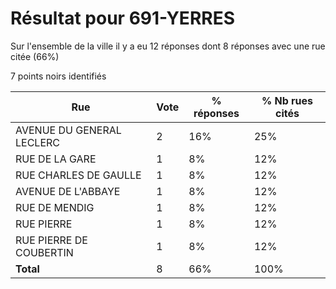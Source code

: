 # Résultat pour 691-YERRES

Sur l'ensemble de la ville il y a eu 12 réponses dont 8 réponses avec une rue citée (66%)

7 points noirs identifiés

| Rue | Vote | % réponses | % Nb rues cités|
|-----|------|------------|----------------|
| AVENUE DU GENERAL LECLERC | 2 | 16% | 25%|
| RUE DE LA GARE | 1 | 8% | 12%|
| RUE CHARLES DE GAULLE | 1 | 8% | 12%|
| AVENUE DE L'ABBAYE | 1 | 8% | 12%|
| RUE DE MENDIG | 1 | 8% | 12%|
| RUE PIERRE | 1 | 8% | 12%|
| RUE PIERRE DE COUBERTIN | 1 | 8% | 12%|
| **Total** | 8 | 66% | 100%|
